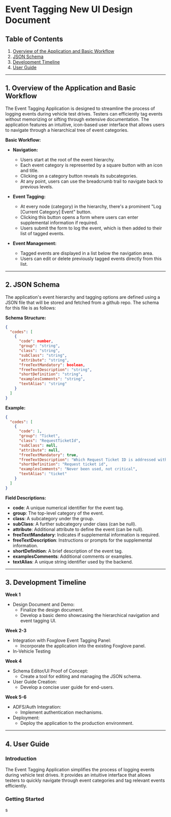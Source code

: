# Event Tagging New UI Design Document

## Table of Contents

1. [Overview of the Application and Basic Workflow](#overview-of-the-application-and-basic-workflow)
2. [JSON Schema](#json-schema)
3. [Development Timeline](#development-timeline)
4. [User Guide](#user-guide)

---

## 1. Overview of the Application and Basic Workflow

The Event Tagging Application is designed to streamline the process of logging events during vehicle test drives. Testers can efficiently tag events without memorizing or sifting through extensive documentation. The application features an intuitive, icon-based user interface that allows users to navigate through a hierarchical tree of event categories.

**Basic Workflow:**

- **Navigation:**

  - Users start at the root of the event hierarchy.
  - Each event category is represented by a square button with an icon and title.
  - Clicking on a category button reveals its subcategories.
  - At any point, users can use the breadcrumb trail to navigate back to previous levels.

- **Event Tagging:**

  - At every node (category) in the hierarchy, there's a prominent "Log [Current Category] Event" button.
  - Clicking this button opens a form where users can enter supplemental information if required.
  - Users submit the form to log the event, which is then added to their list of tagged events.

- **Event Management:**
  - Tagged events are displayed in a list below the navigation area.
  - Users can edit or delete previously tagged events directly from this list.

---

## 2. JSON Schema

The application's event hierarchy and tagging options are defined using a JSON file that will be stored and fetched from a github repo. The schema for this file is as follows:

**Schema Structure:**

```json
{
  "codes": [
    {
      "code": number,
      "group": "string",
      "class": "string",
      "subClass": "string",
      "attribute": "string",
      "freeTextMandatory": boolean,
      "freeTextDescription": "string",
      "shortDefinition": "string",
      "examplesComments": "string",
      "textAlias": "string"
    }
  ]
}
```

**Example:**

```json
{
  "codes": [
    {
      "code": 1,
      "group": "Ticket",
      "class": "RequestTicketId",
      "subClass": null,
      "attribute": null,
      "freeTextMandatory": true,
      "freeTextDescription": "Which Request Ticket ID is addressed with the log?",
      "shortDefinition": "Request ticket id",
      "examplesComments": "Never been used, not critical",
      "textAlias": "ticket"
    }
  ]
}
```

**Field Descriptions:**

- **code**: A unique numerical identifier for the event tag.
- **group**: The top-level category of the event.
- **class**: A subcategory under the group.
- **subClass**: A further subcategory under class (can be null).
- **attribute**: Additional attribute to define the event (can be null).
- **freeTextMandatory**: Indicates if supplemental information is required.
- **freeTextDescription**: Instructions or prompts for the supplemental information.
- **shortDefinition**: A brief description of the event tag.
- **examplesComments**: Additional comments or examples.
- **textAlias**: A unique string identifier used by the backend.

---

## 3. Development Timeline

**Week 1**

- Design Document and Demo:
  - Finalize the design document.
  - Develop a basic demo showcasing the hierarchical navigation and event tagging UI.

**Week 2-3**

- Integration with Foxglove Event Tagging Panel:
  - Incorporate the application into the existing Foxglove panel.
- In-Vehicle Testing

**Week 4**

- Schema Editor/UI Proof of Concept:
  - Create a tool for editing and managing the JSON schema.
- User Guide Creation:
  - Develop a concise user guide for end-users.

**Week 5-6**

- ADFS/Auth Integration:
  - Implement authentication mechanisms.
- Deployment:
  - Deploy the application to the production environment.

---

## 4. User Guide

### Introduction

The Event Tagging Application simplifies the process of logging events during vehicle test drives. It provides an intuitive interface that allows testers to quickly navigate through event categories and tag relevant events efficiently.

### Getting Started

s
